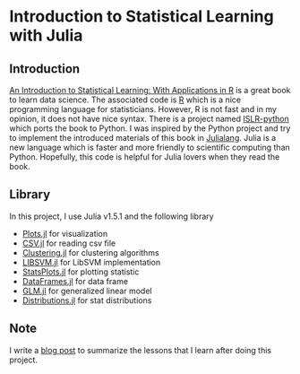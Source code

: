 # Introduction to Statistical Learning with Julia

## Introduction
[An Introduction to Statistical Learning: With Applications in R](http://faculty.marshall.usc.edu/gareth-james/ISL/) is a great book to learn data science. The associated code is [R](https://www.r-project.org/about.html) which is a nice programming language for statisticians. However, R is not fast and in my opinion, it does not have nice syntax. There is a project named [ISLR-python](https://github.com/JWarmenhoven/ISLR-python) which ports the book to Python. I was inspired by the Python project and try to implement the introduced materials of this book in [Julialang](https://julialang.org/). Julia is a new language which is faster and more friendly to scientific computing than Python. Hopefully, this code is helpful for Julia lovers when they read the book.

## Library

In this project, I use Julia v1.5.1 and the following library
- [Plots.jl](https://github.com/JuliaPlots/PlotDocs.jl) for visualization
- [CSV.jl](https://csv.juliadata.org/v0.4.0/) for reading csv file
- [Clustering.jl](https://github.com/JuliaStats/Clustering.jl) for clustering algorithms 
- [LIBSVM.jl](https://github.com/JuliaML/LIBSVM.jl) for LibSVM implementation
- [StatsPlots.jl](https://github.com/JuliaPlots/StatsPlots.jl) for plotting statistic
- [DataFrames.jl](https://github.com/JuliaData/DataFrames.jl) for data frame 
- [GLM.jl](https://github.com/JuliaStats/GLM.jl) for generalized linear model
- [Distributions.jl](https://github.com/JuliaStats/Distributions.jl) for stat distributions

## Note

I write a [blog post](http://tndoan.com/2020/12/25/lessons-learned-from-islr/) to summarize the lessons that I learn after doing this project.

